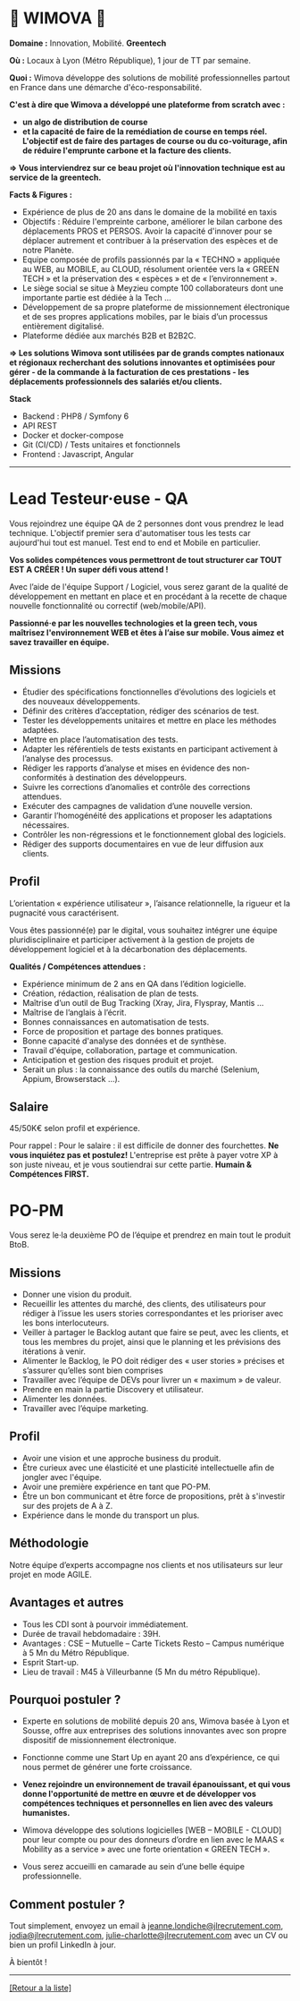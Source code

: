 # 🚖 WIMOVA 🚖

**Domaine :** Innovation, Mobilité. **Greentech**

**Où :** Locaux à Lyon (Métro République), 1 jour de TT par semaine.  

**Quoi :** Wimova développe des solutions de mobilité professionnelles partout en France dans une démarche d'éco-responsabilité. 

**C'est à dire que Wimova a développé une plateforme from scratch avec :** 
* **un algo de distribution de course** 
* **et la capacité de faire de la remédiation de course en temps réel. 
L'objectif est de faire des partages de course ou du co-voiturage, afin de réduire l'emprunte carbone et la facture des clients.**

**=> Vous interviendrez sur ce beau projet où l'innovation technique est au service de la greentech.**


**Facts & Figures :**

* Expérience de plus de 20 ans dans le domaine de la mobilité en taxis
* Objectifs : Réduire l'empreinte carbone, améliorer le bilan carbone des déplacements PROS et PERSOS. Avoir la capacité d'innover pour se déplacer autrement et contribuer à la préservation des espèces et de notre Planète.
* Equipe composée de profils passionnés par la « TECHNO » appliquée au WEB, au MOBILE, au CLOUD, résolument orientée vers la « GREEN TECH » et la préservation des « espèces » et de « l’environnement ».
* Le siège social se situe à Meyzieu compte 100 collaborateurs dont une importante partie est dédiée à la Tech ...
* Développement de sa propre plateforme de missionnement électronique et de ses propres applications mobiles, par le biais d’un processus entièrement digitalisé. 
* Plateforme dédiée aux marchés B2B et B2B2C.

**=> Les solutions Wimova sont utilisées par de grands comptes nationaux et régionaux recherchant des solutions innovantes et optimisées pour gérer - de la commande à la facturation de ces prestations - les déplacements professionnels des salariés et/ou clients.**


**Stack**

* Backend : PHP8 / Symfony 6
* API REST
* Docker et docker-compose
* Git (CI/CD) / Tests unitaires et fonctionnels
* Frontend : Javascript, Angular

---

# Lead Testeur·euse -  QA

Vous rejoindrez une équipe QA de 2 personnes dont vous prendrez le lead technique. L'objectif premier sera d'automatiser tous les tests car aujourd'hui tout est manuel. Test end to end et Mobile en particulier. 

**Vos solides compétences vous permettront de tout structurer car TOUT EST A CRÉER ! Un super défi vous attend !**

Avec l’aide de l'équipe Support / Logiciel, vous serez garant de la qualité de développement en mettant en place et en procédant à la recette de chaque nouvelle fonctionnalité ou correctif (web/mobile/API).

**Passionné·e par les nouvelles technologies et la green tech, vous maîtrisez l'environnement WEB et êtes à l’aise sur mobile. Vous aimez et savez travailler en équipe.**

## Missions

* Étudier des spécifications fonctionnelles d’évolutions des logiciels et des nouveaux développements.
* Définir des critères d’acceptation, rédiger des scénarios de test.
* Tester les développements unitaires et mettre en place les méthodes adaptées.
* Mettre en place l’automatisation des tests.
* Adapter les référentiels de tests existants en participant activement à l’analyse des processus.
* Rédiger les rapports d’analyse et mises en évidence des non-conformités à destination des développeurs.
* Suivre les corrections d’anomalies et contrôle des corrections attendues.
* Exécuter des campagnes de validation d’une nouvelle version.
* Garantir l’homogénéité des applications et proposer les adaptations nécessaires.
* Contrôler les non-régressions et le fonctionnement global des logiciels.
* Rédiger des supports documentaires en vue de leur diffusion aux clients.

## Profil

L’orientation « expérience utilisateur », l’aisance relationnelle, la rigueur et la pugnacité vous caractérisent.

Vous êtes passionné(e) par le digital, vous souhaitez intégrer une équipe pluridisciplinaire et participer activement à la gestion de projets de développement logiciel et à la décarbonation des déplacements. 

**Qualités / Compétences attendues :**

* Expérience minimum de 2 ans en QA dans l’édition logicielle.
* Création, rédaction, réalisation de plan de tests.
* Maîtrise d’un outil de Bug Tracking (Xray, Jira, Flyspray, Mantis ...
* Maîtrise de l’anglais à l’écrit.
* Bonnes connaissances en automatisation de tests.
* Force de proposition et partage des bonnes pratiques.
* Bonne capacité d'analyse des données et de synthèse.
* Travail d'équipe, collaboration, partage et communication.
* Anticipation et gestion des risques produit et projet.
* Serait un plus : la connaissance des outils du marché (Selenium, Appium, Browserstack ...).

## Salaire 

45/50K€ selon profil et expérience. 

Pour rappel : Pour le salaire : il est difficile de donner des fourchettes. **Ne vous inquiétez pas et postulez!** L'entreprise est prête à payer votre XP à son juste niveau, et je vous soutiendrai sur cette partie. **Humain & Compétences FIRST.**


# PO-PM

Vous serez le·la deuxième PO de l’équipe et prendrez en main tout le produit BtoB.

## Missions

* Donner une vision du produit.
* Recueillir les attentes du marché, des clients, des utilisateurs pour rédiger à l’issue les users stories correspondantes et les prioriser avec les bons interlocuteurs.
* Veiller  à partager le Backlog autant que faire se peut, avec les clients, et tous les membres du projet, ainsi que le planning et les prévisions des itérations à venir.
* Alimenter le Backlog, le PO doit rédiger des « user stories » précises et s’assurer qu’elles sont bien comprises
* Travailler avec l’équipe de DEVs pour livrer un « maximum » de valeur.
* Prendre en main la partie Discovery et utilisateur.
* Alimenter les données.
* Travailler avec l’équipe marketing.

## Profil

* Avoir une vision et une approche business du produit.
* Être curieux avec une élasticité et une plasticité intellectuelle afin de jongler avec l'équipe.
* Avoir une première  expérience en tant que PO-PM.
* Être un bon communicant et être force de propositions, prêt à s'investir sur des projets de A à Z.
* Expérience dans le monde du transport un plus.

## Méthodologie

Notre équipe d’experts accompagne nos clients et nos utilisateurs sur leur projet en mode AGILE.

## Avantages et autres

* Tous les CDI sont à pourvoir immédiatement.
* Durée de travail hebdomadaire : 39H.
* Avantages : CSE – Mutuelle – Carte Tickets Resto – Campus numérique à 5 Mn du Métro République.
* Esprit Start-up.
* Lieu de travail : M45 à Villeurbanne (5 Mn du métro République).


## Pourquoi postuler ?

* Experte en solutions de mobilité depuis 20 ans, Wimova basée à Lyon et Sousse, offre aux entreprises des solutions innovantes avec son propre dispositif de missionnement électronique. 
* Fonctionne comme une Start Up en ayant 20 ans d’expérience, ce qui nous permet de générer une forte croissance.

* **Venez rejoindre un environnement de travail épanouissant, et qui vous donne l'opportunité de mettre en œuvre et de développer vos compétences techniques et personnelles en lien avec des valeurs humanistes.** 

* Wimova développe des solutions logicielles [WEB – MOBILE - CLOUD] pour leur compte ou pour des donneurs d’ordre en lien avec le MAAS « Mobility as a service » avec une forte orientation « GREEN TECH ».

* Vous serez accueilli en camarade au sein d’une belle équipe professionnelle.


## Comment postuler ?

Tout simplement, envoyez un email à jeanne.londiche@jlrecrutement.com, jodia@jlrecrutement.com, julie-charlotte@jlrecrutement.com  avec un CV ou bien un profil LinkedIn à jour. 

À bientôt !

----
<a href="https://github.com/jlondiche/job-board-php/blob/master/README.md">[Retour a la liste]</a>
